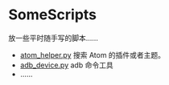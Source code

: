 # SomeScripts
放一些平时随手写的脚本……


- [atom_helper.py](atom_helper.py) 搜索 Atom 的插件或者主题。
- [adb_device.py](adb_device.py) adb 命令工具
- ……
